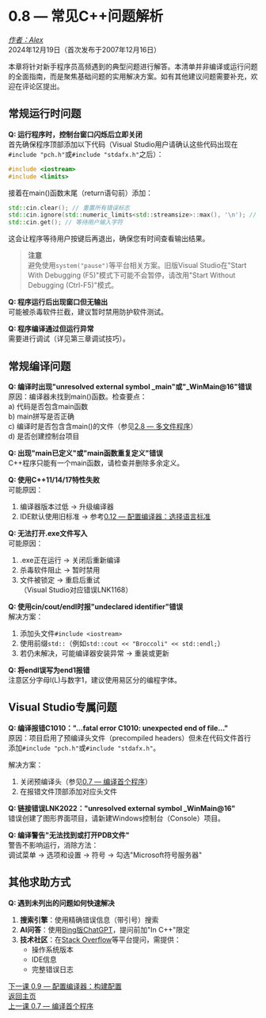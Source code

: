 0.8 — 常见C++问题解析  
==================================  

[*作者：Alex*](https://www.learncpp.com/author/Alex/ "查看 Alex 的所有文章")  
2024年12月19日（首次发布于2007年12月16日）  

本章将针对新手程序员高频遇到的典型问题进行解答。本清单并非编译或运行问题的全面指南，而是聚焦基础问题的实用解决方案。如有其他建议问题需要补充，欢迎在评论区提出。  

常规运行时问题  
----------------  

**Q: 运行程序时，控制台窗口闪烁后立即关闭**  
首先确保程序顶部添加以下代码（Visual Studio用户请确认这些代码出现在`#include "pch.h"`或`#include "stdafx.h"`之后）：  
```cpp
#include <iostream>
#include <limits>
```  
接着在main()函数末尾（return语句前）添加：  
```cpp
std::cin.clear(); // 重置所有错误标志
std::cin.ignore(std::numeric_limits<std::streamsize>::max(), '\n'); // 忽略输入缓冲区字符直到回车符
std::cin.get(); // 等待用户输入字符
```  
这会让程序等待用户按键后再退出，确保您有时间查看输出结果。  

> **注意**  
> 避免使用`system("pause")`等平台相关方案。旧版Visual Studio在"Start With Debugging (F5)"模式下可能不会暂停，请改用"Start Without Debugging (Ctrl-F5)"模式。  

**Q: 程序运行后出现窗口但无输出**  
可能被杀毒软件拦截，建议暂时禁用防护软件测试。  

**Q: 程序编译通过但运行异常**  
需要进行调试（详见第三章调试技巧）。  

常规编译问题  
----------------  

**Q: 编译时出现"unresolved external symbol _main"或"_WinMain@16"错误**  
原因：编译器未找到main()函数。检查要点：  
a) 代码是否包含main函数  
b) main拼写是否正确  
c) 编译时是否包含含main()的文件（参见[2.8 — 多文件程序](Chapter-2/lesson2.8-programs-with-multiple-code-files.md)）  
d) 是否创建控制台项目  

**Q: 出现"main已定义"或"main函数重复定义"错误**  
C++程序只能有一个main函数，请检查并删除多余定义。  

**Q: 使用C++11/14/17特性失败**  
可能原因：  
1. 编译器版本过低 → 升级编译器  
2. IDE默认使用旧标准 → 参考[0.12 — 配置编译器：选择语言标准](Chapter-0/lesson0.12-configuring-your-compiler-choosing-a-language-standard.md)  

**Q: 无法打开.exe文件写入**  
可能原因：  
1. .exe正在运行 → 关闭后重新编译  
2. 杀毒软件阻止 → 暂时禁用  
3. 文件被锁定 → 重启后重试  
（Visual Studio对应错误LNK1168）  

**Q: 使用cin/cout/endl时报"undeclared identifier"错误**  
解决方案：  
1. 添加头文件`#include <iostream>`  
2. 使用前缀`std::`（例如`std::cout << "Broccoli" << std::endl;`）  
3. 若仍未解决，可能编译器安装异常 → 重装或更新  

**Q: 将endl误写为end1报错**  
注意区分字母l(L)与数字1，建议使用易区分的编程字体。  

Visual Studio专属问题  
----------------  

**Q: 编译报错C1010："...fatal error C1010: unexpected end of file..."**  
原因：项目启用了预编译头文件（precompiled headers）但未在代码文件首行添加`#include "pch.h"`或`#include "stdafx.h"`。  

解决方案：  
1. 关闭预编译头（参见[0.7 — 编译首个程序](Chapter-0/lesson0.7-compiling-your-first-program.md)）  
2. 在报错文件顶部添加对应头文件  

**Q: 链接错误LNK2022："unresolved external symbol _WinMain@16"**  
错误创建了图形界面项目，请新建Windows控制台（Console）项目。  

**Q: 编译警告"无法找到或打开PDB文件"**  
警告不影响运行，消除方法：  
调试菜单 → 选项和设置 → 符号 → 勾选"Microsoft符号服务器"  

其他求助方式  
----------------  

**Q: 遇到未列出的问题如何快速解决**  
1. **搜索引擎**：使用精确错误信息（带引号）搜索  
2. **AI问答**：使用[Bing版ChatGPT](https://www.bing.com/chat)，提问前加"In C++"限定  
3. **技术社区**：在[Stack Overflow](https://www.stackoverflow.com)等平台提问，需提供：  
   - 操作系统版本  
   - IDE信息  
   - 完整错误日志  

[下一课 0.9 — 配置编译器：构建配置](Chapter-0/lesson0.9-configuring-your-compiler-build-configurations.md)  
[返回主页](/)  
[上一课 0.7 — 编译首个程序](Chapter-0/lesson0.7-compiling-your-first-program.md)